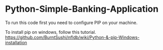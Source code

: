 # Python-Simple-Banking-Application

To run this code first you need to configure PIP on your machine.

To install pip on windows, follow this tutorial.
https://github.com/BurntSushi/nfldb/wiki/Python-&-pip-Windows-installation
